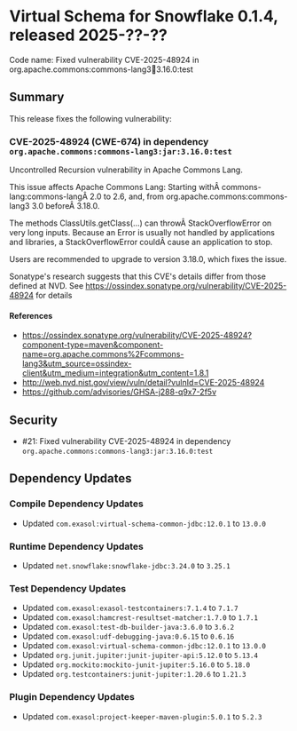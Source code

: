 # Virtual Schema for Snowflake 0.1.4, released 2025-??-??

Code name: Fixed vulnerability CVE-2025-48924 in org.apache.commons:commons-lang3:jar:3.16.0:test

## Summary

This release fixes the following vulnerability:

### CVE-2025-48924 (CWE-674) in dependency `org.apache.commons:commons-lang3:jar:3.16.0:test`
Uncontrolled Recursion vulnerability in Apache Commons Lang.

This issue affects Apache Commons Lang: Starting withÂ commons-lang:commons-langÂ 2.0 to 2.6, and, from org.apache.commons:commons-lang3 3.0 beforeÂ 3.18.0.

The methods ClassUtils.getClass(...) can throwÂ StackOverflowError on very long inputs. Because an Error is usually not handled by applications and libraries, a 
StackOverflowError couldÂ cause an application to stop.

Users are recommended to upgrade to version 3.18.0, which fixes the issue.

Sonatype's research suggests that this CVE's details differ from those defined at NVD. See https://ossindex.sonatype.org/vulnerability/CVE-2025-48924 for details
#### References
* https://ossindex.sonatype.org/vulnerability/CVE-2025-48924?component-type=maven&component-name=org.apache.commons%2Fcommons-lang3&utm_source=ossindex-client&utm_medium=integration&utm_content=1.8.1
* http://web.nvd.nist.gov/view/vuln/detail?vulnId=CVE-2025-48924
* https://github.com/advisories/GHSA-j288-q9x7-2f5v

## Security

* #21: Fixed vulnerability CVE-2025-48924 in dependency `org.apache.commons:commons-lang3:jar:3.16.0:test`

## Dependency Updates

### Compile Dependency Updates

* Updated `com.exasol:virtual-schema-common-jdbc:12.0.1` to `13.0.0`

### Runtime Dependency Updates

* Updated `net.snowflake:snowflake-jdbc:3.24.0` to `3.25.1`

### Test Dependency Updates

* Updated `com.exasol:exasol-testcontainers:7.1.4` to `7.1.7`
* Updated `com.exasol:hamcrest-resultset-matcher:1.7.0` to `1.7.1`
* Updated `com.exasol:test-db-builder-java:3.6.0` to `3.6.2`
* Updated `com.exasol:udf-debugging-java:0.6.15` to `0.6.16`
* Updated `com.exasol:virtual-schema-common-jdbc:12.0.1` to `13.0.0`
* Updated `org.junit.jupiter:junit-jupiter-api:5.12.0` to `5.13.4`
* Updated `org.mockito:mockito-junit-jupiter:5.16.0` to `5.18.0`
* Updated `org.testcontainers:junit-jupiter:1.20.6` to `1.21.3`

### Plugin Dependency Updates

* Updated `com.exasol:project-keeper-maven-plugin:5.0.1` to `5.2.3`
